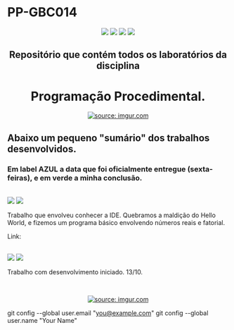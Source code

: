# PP-GBC014

<p align="center">
<img src="https://img.shields.io/badge/Institui%C3%A7%C3%A3o-UFU-blue"/>
<img src= "https://img.shields.io/badge/Disciplina-PP-critical" />
<img src= "https://img.shields.io/badge/Professor-Claudiney-sucess" />
<img src= "https://img.shields.io/badge/Turma-69-ff69b4" />
</p>

<h2 align="center"> Repositório que contém todos os laboratórios da disciplina </h2>
  
<h1 align="center"> Programação Procedimental. </h1>


<p align="center">
<a href="https://imgur.com/deTM35X"><img src="https://i.imgur.com/deTM35X.gif" title="source: imgur.com" /></a>


<h2> Abaixo um pequeno "sumário" dos trabalhos desenvolvidos. </h2>
<h3> Em label AZUL a data que foi oficialmente entregue (sexta-feiras), e em verde a minha conclusão. </h3>
‎ 
‎ 
‎ 
<div>
<img src= "https://img.shields.io/badge/Lab01-071022-informational"/>
<img src= "https://img.shields.io/badge/Lab01-071022-sucess"/>
  <p> Trabalho que envolveu conhecer a IDE. Quebramos a maldição do Hello World, e fizemos um programa básico envolvendo números reais e fatorial. </p>
  <p> Link: </p>
</div>
‎ 
‎ 
‎ 
<div>
<img src= "https://img.shields.io/badge/Lab02-141022-informational"/>
<img src= "https://img.shields.io/badge/Lab02-Desenvolvimento-sucess"/>
  <p> Trabalho com desenvolvimento iniciado. 13/10. </p>
</div>
‎ 
‎ 
‎ 

<p align="center">
<a href="https://imgur.com/05qSkrd"><img src="https://i.imgur.com/05qSkrd.gif" title="source: imgur.com" /></a>
  
  git config --global user.email "you@example.com"
  git config --global user.name "Your Name"
